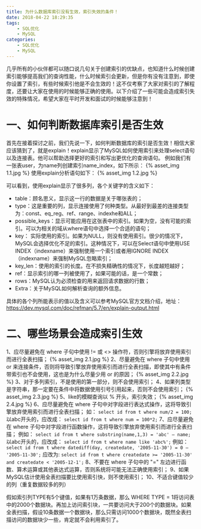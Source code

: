 ```yaml
---
title: 为什么数据库索引没有生效，索引失效的条件！
date: 2018-04-22 18:29:35
tags:
    - SQL优化
    - MySQL
categories:
    - SQL优化
    - MySQL
---
```

几乎所有的小伙伴都可以随口说几句关于创建索引的优缺点，也知道什么时候创建索引能够提高我们的查询性能，什么时候索引会更新，但是你有没有注意到，即使你设置了索引，有些时候索引他是不会生效的！这不仅考察了大家对索引的了解程度，还要让大家在使用的时候能够正确的使用。以下介绍了一些可能会造成索引失效的特殊情况，希望大家在平时开发和面试的时候能够注意到！
# 一、如何判断数据库索引是否生效
首先在接着探讨之前，我们先说一下，如何判断数据库的索引是否生效！相信大家应该猜到了，就是explain！explain显示了MySQL如何使用索引来处理select语句以及连接表。他可以帮助选择更好的索引和写出更优化的查询语句。
例如我们有一张表user，为name列创建索引name_index，如下所示： 
{% asset_img 1.1.jpg %}
使用explain分析语句如下：
{% asset_img 1.2.jpg %}

可以看到，使用explain显示了很多列，各个关键字的含义如下：
* table：顾名思义，显示这一行的数据是关于哪张表的；
* type：这是重要的列，显示连接使用了何种类型。从最好到最差的连接类型为：const、eq_reg、ref、range、indexhe和ALL；
* possible_keys：显示可能应用在这张表中的索引。如果为空，没有可能的索引。可以为相关的域从where语句中选择一个合适的语句；
* key： 实际使用的索引。如果为NULL，则没有使用索引。很少的情况下，MySQL会选择优化不足的索引。这种情况下，可以在Select语句中使用USE INDEX（indexname）来强制使用一个索引或者用IGNORE INDEX（indexname）来强制MySQL忽略索引；
* key_len：使用的索引的长度。在不损失精确性的情况下，长度越短越好；
* ref：显示索引的哪一列被使用了，如果可能的话，是一个常数；
* rows：MySQL认为必须检查的用来返回请求数据的行数；
* Extra：关于MySQL如何解析查询的额外信息。

具体的各个列所能表示的值以及含义可以参考MySQL官方文档介绍，地址：https://dev.mysql.com/doc/refman/5.7/en/explain-output.html

# 二、哪些场景会造成索引生效
1、应尽量避免在 where 子句中使用 != 或 <> 操作符，否则引擎将放弃使用索引而进行全表扫描；
{% asset_img 2.1.jpg %}
2、尽量避免在 where 子句中使用 or 来连接条件，否则将导致引擎放弃使用索引而进行全表扫描，即使其中有条件带索引也不会使用，这也是为什么尽量少用 or 的原因；
{% asset_img 2.2.jpg %}
3、对于多列索引，不是使用的第一部分，则不会使用索引；
4、如果列类型是字符串，那一定要在条件中将数据使用引号引用起来，否则不会使用索引；
{% asset_img 2.3.jpg %}
5、like的模糊查询以 % 开头，索引失效；
{% asset_img 2.4.jpg %}
6、应尽量避免在 where 子句中对字段进行表达式操作，这将导致引擎放弃使用索引而进行全表扫描；
如：
`select id from t where num/2 = 100;`
以abc开头的，应改成：
`select id from t where num = 100*2;`
7、应尽量避免在 where 子句中对字段进行函数操作，这将导致引擎放弃使用索引而进行全表扫描；
例如：
`select id from t where substring(name,1,3) = 'abc' – name;`
以abc开头的，应改成：
`select id from t where name like 'abc%';`
例如：
`select id from t where datediff(day, createdate, '2005-11-30') = 0 – '2005-11-30';`
应改为:
`select id from t where createdate >= '2005-11-30' and createdate < '2005-12-1';`
8、不要在 where 子句中的 "=" 左边进行函数、算术运算或其他表达式运算，否则系统将可能无法正确使用索引；
9、如果MySQL估计使用全表扫描要比使用索引快，则不使用索引；
10、不适合键值较少的列（重复数据较多的列）

假如索引列TYPE有5个键值，如果有1万条数据，那么 WHERE TYPE = 1将访问表中的2000个数据块。再加上访问索引块，一共要访问大于200个的数据块。如果全表扫描，假设10条数据一个数据块，那么只需访问1000个数据块，既然全表扫描访问的数据块少一些，肯定就不会利用索引了。